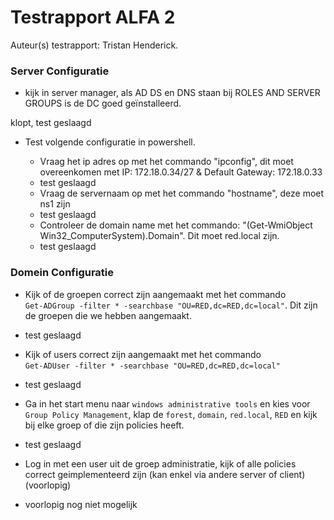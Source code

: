 # Testrapport ALFA 2

Auteur(s) testrapport: Tristan Henderick.


### Server Configuratie
 * kijk in server manager, als AD DS en DNS staan bij ROLES AND SERVER GROUPS is de DC goed geïnstalleerd.
 
 klopt, test geslaagd
 
 * Test volgende configuratie in powershell.
   * Vraag het ip adres op met het commando "ipconfig", dit moet overeenkomen met  IP: 172.18.0.34/27 & Default Gateway: 172.18.0.33
   
   - test geslaagd
   
   * Vraag de servernaam op met het commando "hostname", deze moet ns1 zijn
   
   - test geslaagd
   
   * Controleer de domain name met het commando: "(Get-WmiObject Win32_ComputerSystem).Domain". Dit moet red.local zijn.
   
   - test geslaagd
   
   
	
### Domein Configuratie

 * Kijk of de groepen correct zijn aangemaakt met het commando  
 `Get-ADGroup -filter * -searchbase "OU=RED,dc=RED,dc=local"`. Dit zijn de groepen die we hebben aangemaakt.
 
 - test geslaagd
 
 * Kijk of users correct zijn aangemaakt met het commando  
 `Get-ADUser -filter * -searchbase "OU=RED,dc=RED,dc=local"`
 
 - test geslaagd
 
 * Ga in het start menu naar `windows administrative tools` en kies voor `Group Policy Management`, klap de `forest`, `domain`, `red.local`, `RED` en kijk bij elke groep of die zijn policies heeft.
 
 - test geslaagd
 
 * Log in met een user uit de groep administratie, kijk of alle policies correct geimplementeerd zijn (kan enkel via andere server of client) (voorlopig)
 
 - voorlopig nog niet mogelijk
